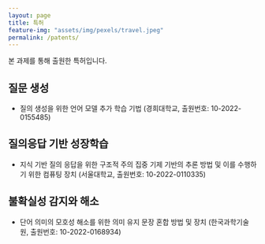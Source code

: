 ```yaml
---
layout: page
title: 특허
feature-img: "assets/img/pexels/travel.jpeg"
permalink: /patents/
---
```


본 과제를 통해 출원한 특허입니다.

## 질문 생성

- 질의 생성을 위한 언어 모델 추가 학습 기법 (경희대학교, 출원번호: 10-2022-0155485)

## 질의응답 기반 성장학습

- 지식 기반 질의 응답을 위한 구조적 주의 집중 기제 기반의 추론 방법 및 이를 수행하기 위한 컴퓨팅 장치 (서울대학교, 출원번호: 10-2022-0110335)

## 불확실성 감지와 해소

- 단어 의미의 모호성 해소를 위한 의미 유지 문장 혼합 방법 및 장치 (한국과학기술원, 출원번호: 10-2022-0168934)